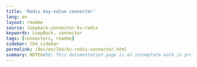 ```yaml
---
title: 'Redis key-value connector'
lang: en
layout: readme
source: loopback-connector-kv-redis
keywords: LoopBack, connector
tags: [connectors, readme]
sidebar: lb4_sidebar
permalink: /doc/en/lb4/kv-redis-connector.html
summary: NOTE&#58; This documentation page is an incomplete work in progress.
---
```

